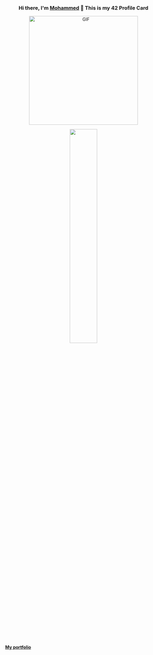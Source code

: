 <div align="center">

### Hi there, I'm [Mohammed](https://medeljadi.pythonanywhere.com) 👋 This is my 42 Profile Card

<img align="center" id="profile" alt="GIF" height="350px" src="https://1337-readme.vercel.app/api/profile?cursus=42&dark=true&email=hide&login=mel-jadi" />

</div>


<div align="center">
<p>
  <span style="min-width: 500px" ><img width="42%" src="https://github-readme-stats.anuraghazra1.vercel.app/api/top-langs/?username=MedJD&layout=compact&bg_color=30,e96443,904e95&title_color=fff&text_color=fff" /></span>
</p>

</div>

#### [My portfolio](https://medeljadi.pythonanywhere.com)

